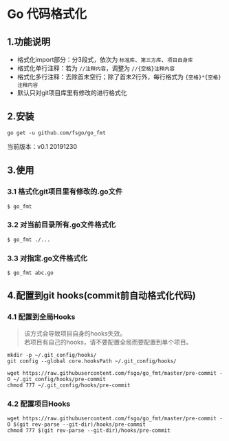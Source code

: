 # Go 代码格式化

## 1.功能说明
* 格式化import部分：分3段式，依次为 `标准库`、`第三方库`、`项目自身库`
* 格式化单行注释：若为 `//注释内容`，调整为 `//{空格}注释内容`
* 格式化多行注释：去除首未空行；除了首未2行外，每行格式为 `{空格}*{空格}注释内容`
* 默认只对git项目库里有修改的进行格式化

## 2.安装
```
go get -u github.com/fsgo/go_fmt
```
当前版本：v0.1 20191230

## 3.使用

### 3.1 格式化git项目里有修改的.go文件
```
$ go_fmt
```

### 3.2 对当前目录所有.go文件格式化
```
$ go_fmt ./...
```

### 3.3 对指定.go文件格式化
```
$ go_fmt abc.go
```

## 4.配置到git hooks(commit前自动格式化代码)

### 4.1 配置到全局Hooks
> 该方式会导致项目自身的hooks失效。  
> 若项目有自己的hooks，请不要配置全局而要配置到单个项目。
```
mkdir -p ~/.git_config/hooks/
git config --global core.hooksPath ~/.git_config/hooks/

wget https://raw.githubusercontent.com/fsgo/go_fmt/master/pre-commit -O ~/.git_config/hooks/pre-commit
chmod 777 ~/.git_config/hooks/pre-commit
```

### 4.2 配置项目Hooks
```
wget https://raw.githubusercontent.com/fsgo/go_fmt/master/pre-commit -O $(git rev-parse --git-dir)/hooks/pre-commit
chmod 777 $(git rev-parse --git-dir)/hooks/pre-commit
```